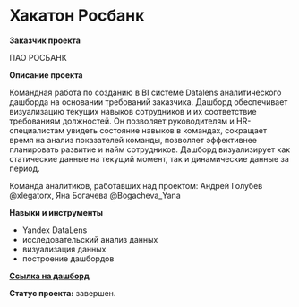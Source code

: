 # Хакатон Росбанк

**Заказчик проекта**

ПАО РОСБАНК

**Описание проекта**

Командная работа по созданию в BI системе Datalens аналитического дашборда на основании требований заказчика. Дашборд обеспечивает визуализацию текущих навыков сотрудников и их соответствие требованиям должностей. Он позволяет руководителям и HR-специалистам увидеть состояние навыков в командах, сокращает время на анализ показателей команды, позволяет эффективнее планировать развитие и найм сотрудников. Дашборд визуализирует как статические данные на текущий момент, так и динамические данные за период.

Команда аналитиков, работавших над проектом: Андрей Голубев @xlegatorx, Яна Богачева @Bogacheva_Yana

**Навыки и инструменты**

- Yandex DataLens
- исследовательский анализ данных
- визуализация данных
- построение дашбордов

**[Ссылка на дашборд](https://datalens.yandex.cloud/ntviqkl91ga8a)**

**Статус проекта:** завершен.
